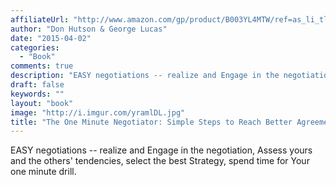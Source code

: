 ```yaml
---
affiliateUrl: "http://www.amazon.com/gp/product/B003YL4MTW/ref=as_li_tl?ie=UTF8&camp=1789&creative=390957&creativeASIN=B003YL4MTW&linkCode=as2&tag=jaktre-20&linkId=YG2XNBO4ZIPFZI4C"
author: "Don Hutson & George Lucas"
date: "2015-04-02"
categories:
  - "Book"
comments: true
description: "EASY negotiations -- realize and Engage in the negotiation, Assess yours and the others' tendencies, select the best Strategy, spend time for Your one"
draft: false
keywords: ""
layout: "book"
image: "http://i.imgur.com/yramlDL.jpg"
title: "The One Minute Negotiator: Simple Steps to Reach Better Agreements"
---
```


EASY negotiations -- realize and Engage in the negotiation, Assess yours and the others' tendencies, select the best Strategy, spend time for Your one minute drill.
